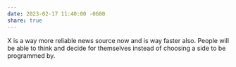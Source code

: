 ```yaml
---
date: 2023-02-17 11:40:00 -0600
share: true
---
```

X is a way more reliable news source now and is way faster also. People will be able to think and decide for themselves instead of choosing a side to be programmed by.